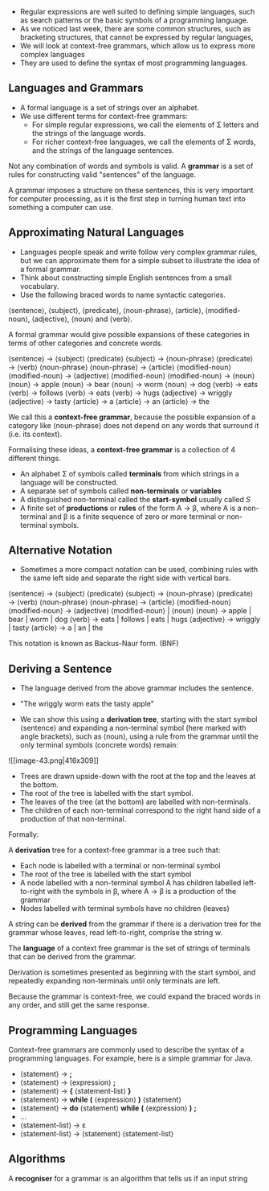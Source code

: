 - Regular expressions are well suited to defining simple languages, such as search patterns or the basic symbols of a programming language. 
- As we noticed last week, there are some common structures, such as bracketing structures, that cannot be expressed by regular languages, 
- We will look at context-free grammars, which allow us to express more complex languages
- They are used to define the syntax of most programming languages. 

## Languages and Grammars

- A formal language is a set of strings over an alphabet. 
- We use different terms for context-free grammars:
	- For simple regular expressions, we call the elements of Σ letters and the strings of the language words. 
	- For richer context-free languages, we call the elements of Σ words, and the strings of the language sentences. 


Not any combination of words and symbols is valid. A **grammar** is a set of rules for constructing valid "sentences" of the language.

A grammar imposes a structure on these sentences, this is very important for computer processing, as it is the first step in turning human text into something a computer can use.

## Approximating Natural Languages

- Languages people speak and write follow very complex grammar rules, but we can approximate them for a simple subset to illustrate the idea of a formal grammar. 
- Think about constructing simple English sentences from a small vocabulary. 
- Use the following braced words to name syntactic categories.

⟨sentence⟩, ⟨subject⟩, ⟨predicate⟩, ⟨noun-phrase⟩, ⟨article⟩, ⟨modified-noun⟩, ⟨adjective⟩, ⟨noun⟩ and ⟨verb⟩.

A formal grammar would give possible expansions of these categories in terms of other categories and concrete words. 

⟨sentence⟩ → ⟨subject⟩ ⟨predicate⟩ 
⟨subject⟩ → ⟨noun-phrase⟩
⟨predicate⟩ → ⟨verb⟩ ⟨noun-phrase⟩
⟨noun-phrase⟩ → ⟨article⟩ ⟨modified-noun⟩
⟨modified-noun⟩ → ⟨adjective⟩ ⟨modified-noun⟩
⟨modified-noun⟩ → ⟨noun⟩
⟨noun⟩ → apple
⟨noun⟩ → bear
⟨noun⟩ → worm
⟨noun⟩ → dog
⟨verb⟩ → eats
⟨verb⟩ → follows
⟨verb⟩ → eats
⟨verb⟩ → hugs
⟨adjective⟩ → wriggly
⟨adjective⟩ → tasty
⟨article⟩ → a
⟨article⟩ → an
⟨article⟩ → the

We call this a **context-free grammar**, because the possible expansion of a category like ⟨noun-phrase⟩ does not depend on any words that surround it (i.e. its context).

Formalising these ideas, a **context-free grammar** is a collection of 4 different things. 

- An alphabet Σ of symbols called **terminals** from which strings in a language will be constructed. 
- A separate set of symbols called **non-terminals** or **variables**
- A distinguished non-terminal called the **start-symbol** usually called *S*
- A finite set of **productions** or **rules** of the form A → β, where A is a non-terminal and β is a finite sequence of zero or more terminal or non-terminal symbols. 

## Alternative Notation

- Sometimes a more compact notation can be used, combining rules with the same left side and separate the right side with vertical bars. 

⟨sentence⟩ → ⟨subject⟩ ⟨predicate⟩
⟨subject⟩ → ⟨noun-phrase⟩
⟨predicate⟩ → ⟨verb⟩ ⟨noun-phrase⟩
⟨noun-phrase⟩ → ⟨article⟩ ⟨modified-noun⟩
⟨modified-noun⟩ → ⟨adjective⟩ ⟨modified-noun⟩ | ⟨noun⟩
⟨noun⟩ → apple | bear | worm | dog
⟨verb⟩ → eats | follows | eats | hugs
⟨adjective⟩ → wriggly | tasty
⟨article⟩ → a | an | the

This notation is known as Backus-Naur form. (BNF)


## Deriving a Sentence

- The language derived from the above grammar includes the sentence.
- "The wriggly worm eats the tasty apple"

- We can show this using a **derivation tree**, starting with the start symbol ⟨sentence⟩ and expanding a non-terminal symbol (here marked with angle brackets), such as ⟨noun⟩, using a rule from the grammar until the only terminal symbols (concrete words) remain:

![[image-43.png|416x309]]

- Trees are drawn upside-down with the root at the top and the leaves at the bottom. 
- The root of the tree is labelled with the start symbol. 
- The leaves of the tree (at the bottom) are labelled with non-terminals. 
- The children of each non-terminal correspond to the right hand side of a production of that non-terminal. 

Formally:

A **derivation** tree for a context-free grammar is a tree such that:
- Each node is labelled with a terminal or non-terminal symbol
- The root of the tree is labelled with the start symbol
- A node labelled with a non-terminal symbol A has children labelled left-to-right with the symbols in β, where A → β is a production of the grammar
- Nodes labelled with terminal symbols have no children (leaves)


A string can be **derived** from the grammar if there is a derivation tree for the grammar whose leaves, read left-to-right, comprise the string w. 

The **language** of a context free grammar is the set of strings of terminals that can be derived from the grammar. 

Derivation is sometimes presented as beginning with the start symbol, and repeatedly expanding non-terminals until only terminals are left.

Because the grammar is context-free, we could expand the braced words in any order, and still get the same response.

## Programming Languages 

Context-free grammars are commonly used to describe the syntax of a programming languages. For example, here is a simple grammar for Java. 

- ⟨statement⟩ → **;**
- ⟨statement⟩ → ⟨expression⟩ **;**
- ⟨statement⟩ → **{** ⟨statement-list⟩ **}**
- ⟨statement⟩ → **while** **(** ⟨expression⟩ **)** ⟨statement⟩
- ⟨statement⟩ → **do** ⟨statement⟩ **while** **(** ⟨expression⟩ **)** **;**
- ...
- ⟨statement-list⟩ → ε
- ⟨statement-list⟩ → ⟨statement⟩ ⟨statement-list⟩

## Algorithms

A **recogniser** for a grammar is an algorithm that tells us if an input string 